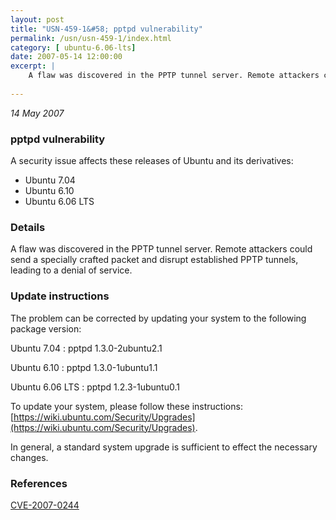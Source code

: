 ```yaml
---
layout: post
title: "USN-459-1&#58; pptpd vulnerability"
permalink: /usn/usn-459-1/index.html
category: [ ubuntu-6.06-lts]
date: 2007-05-14 12:00:00
excerpt: |
    A flaw was discovered in the PPTP tunnel server. Remote attackers could  send a specially crafted packet and disrupt established PPTP tunnels,  leading to a denial of service.
    
--- 
```

 
 

*14 May 2007*

### pptpd vulnerability

A security issue affects these releases of Ubuntu and its derivatives:

* Ubuntu 7.04
* Ubuntu 6.10
* Ubuntu 6.06 LTS

### Details

A flaw was discovered in the PPTP tunnel server. Remote attackers could send a specially crafted packet and disrupt established PPTP tunnels, leading to a denial of service.

### Update instructions

The problem can be corrected by updating your system to the following package version:

Ubuntu 7.04
 : pptpd <span>1.3.0-2ubuntu2.1</span>

Ubuntu 6.10
 : pptpd <span>1.3.0-1ubuntu1.1</span>

Ubuntu 6.06 LTS
 : pptpd <span>1.2.3-1ubuntu0.1</span>

To update your system, please follow these instructions: [https://wiki.ubuntu.com/Security/Upgrades](https://wiki.ubuntu.com/Security/Upgrades).

In general, a standard system upgrade is sufficient to effect the necessary changes.

### References

 
 [CVE-2007-0244](http://people.ubuntu.com/~ubuntu-security/cve/CVE-2007-0244)
 

